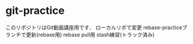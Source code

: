 # git-practice
このリポジトリはGit動画講座用です．
ローカルリポで変更
rebase-practiceブランチで更新(rebase用)
rebase pull用
stash練習(トラック済み)